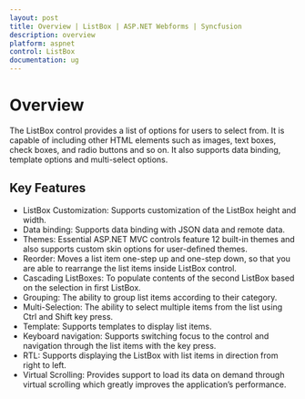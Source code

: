 ```yaml
---
layout: post
title: Overview | ListBox | ASP.NET Webforms | Syncfusion
description: overview
platform: aspnet
control: ListBox
documentation: ug
---
```


# Overview

The ListBox control provides a list of options for users to select from. It is capable of including other HTML elements such as images, text boxes, check boxes, and radio buttons and so on. It also supports data binding, template options and multi-select options.

## Key Features 

* ListBox Customization: Supports customization of the ListBox height and width. 
* Data binding: Supports data binding with JSON data and remote data.
* Themes: Essential ASP.NET MVC controls feature 12 built-in themes and also supports custom skin options for user-defined themes.
* Reorder: Moves a list item one-step up and one-step down, so that you are able to rearrange the list items inside ListBox control.
* Cascading ListBoxes: To populate contents of the second ListBox based on the selection in first ListBox.  
* Grouping: The ability to group list items according to their category.
* Multi-Selection: The ability to select multiple items from the list using Ctrl and Shift key press.
* Template: Supports templates to display list items.
* Keyboard navigation: Supports switching focus to the control and navigation through the list items with the key press.
* RTL: Supports displaying the ListBox with list items in direction from right to left.
* Virtual Scrolling: Provides support to load its data on demand through virtual scrolling which greatly improves the application’s performance.
